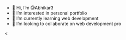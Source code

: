 - 👋 Hi, I’m @Abhikar3
- 👀 I’m interested in personal portfolio
- 🌱 I’m currently learning web development
- 💞️ I’m looking to collaborate on web development pro

<
